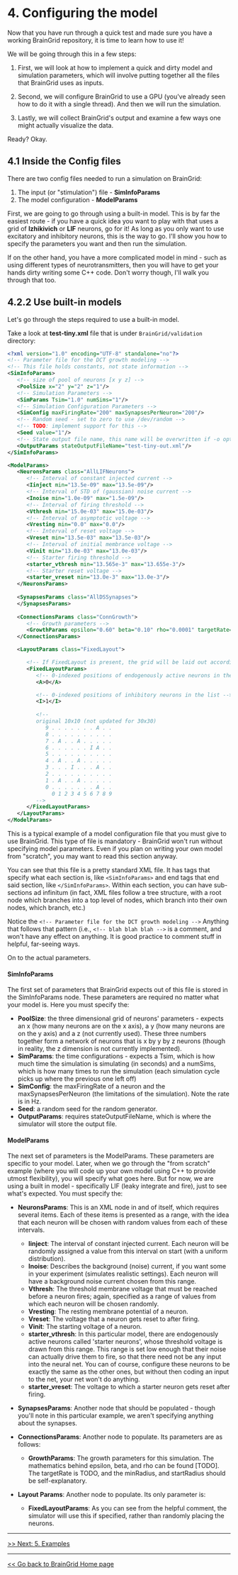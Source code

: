 # 4.  Configuring the model

Now that you have run through a quick test and made sure you have a working BrainGrid repository, it is time to learn how to use it!

We will be going through this in a few steps:

1. First, we will look at how to implement a quick and dirty model and simulation parameters, which will involve putting together all the files that BrainGrid uses as inputs.

2. Second, we will configure BrainGrid to use a GPU (you've already seen how to do it with a single thread). And then we will run the simulation.

3. Lastly, we will collect BrainGrid's output and examine a few ways one might actually visualize the data.

Ready? Okay.

## 4.1 Inside the Config files

There are two config files needed to run a simulation on BrainGrid:

1. The input (or "stimulation") file - **SimInfoParams**
2. The model configuration - **ModelParams**

First, we are going to go through using a built-in model. This is by far the easiest route - if you have a quick idea you want to play with that uses a grid of **Izhikivich** or **LIF** neurons, go for it! As long as you only want to use excitatory and inhibitory neurons, this is the way to go. I'll show you how to specify the parameters you want and then run the simulation.

If on the other hand, you have a more complicated model in mind - such as using different types of neurotransmitters, then you will have to get your hands dirty writing some C++ code. Don't worry though, I'll walk you through that too.

## 4.2.2 Use built-in models

Let's go through the steps required to use a built-in model.

Take a look at **test-tiny.xml** file that is under  `BrainGrid/validation`  directory: 

```xml
<?xml version="1.0" encoding="UTF-8" standalone="no"?>
<!-- Parameter file for the DCT growth modeling -->
<!-- This file holds constants, not state information -->
<SimInfoParams>
   <!-- size of pool of neurons [x y z] -->
   <PoolSize x="2" y="2" z="1"/>
   <!-- Simulation Parameters -->
   <SimParams Tsim="1.0" numSims="1"/>
   <!-- Simulation Configuration Parameters -->
   <SimConfig maxFiringRate="200" maxSynapsesPerNeuron="200"/>
   <!-- Random seed - set to zero to use /dev/random -->
   <!-- TODO: implement support for this -->
   <Seed value="1"/>
   <!-- State output file name, this name will be overwritten if -o option is specified -->
   <OutputParams stateOutputFileName="test-tiny-out.xml"/>
</SimInfoParams>

<ModelParams>
   <NeuronsParams class="AllLIFNeurons">
      <!-- Interval of constant injected current -->
      <Iinject min="13.5e-09" max="13.5e-09"/>
      <!-- Interval of STD of (gaussian) noise current -->
      <Inoise min="1.0e-09" max="1.5e-09"/>
      <!-- Interval of firing threshold -->
      <Vthresh min="15.0e-03" max="15.0e-03"/>
      <!-- Interval of asymptotic voltage -->
      <Vresting min="0.0" max="0.0"/>
      <!-- Interval of reset voltage -->
      <Vreset min="13.5e-03" max="13.5e-03"/>
      <!-- Interval of initial membrance voltage -->
      <Vinit min="13.0e-03" max="13.0e-03"/>
      <!-- Starter firing threshold -->
      <starter_vthresh min="13.565e-3" max="13.655e-3"/>
      <!-- Starter reset voltage -->
      <starter_vreset min="13.0e-3" max="13.0e-3"/>
   </NeuronsParams>
   
   <SynapsesParams class="AllDSSynapses">
   </SynapsesParams>
   
   <ConnectionsParams class="ConnGrowth">
      <!-- Growth parameters -->
      <GrowthParams epsilon="0.60" beta="0.10" rho="0.0001" targetRate="1.9" minRadius="0.1" startRadius="0.4"/>
   </ConnectionsParams>

   <LayoutParams class="FixedLayout">

      <!-- If FixedLayout is present, the grid will be laid out according to the positions below, rather than randomly based on LsmParams -->
      <FixedLayoutParams>
         <!-- 0-indexed positions of endogenously active neurons in the list -->
         <A>0</A>

         <!-- 0-indexed positions of inhibitory neurons in the list -->
         <I>1</I>
        
         <!--
         original 10x10 (not updated for 30x30)
            9 . . . . . . . A . .
            8 . . . . . . . . . .
            7 . A . . A . . . . .
            6 . . . . . . I A . .
            5 . . . . . . . . . .
            4 . A . . A . . . . .
            3 . . . I . . . A . .
            2 . . . . . . . . . .
            1 . A . . A . . . . .
            0 . . . . . . . A . .
              0 1 2 3 4 5 6 7 8 9
         -->
      </FixedLayoutParams>
   </LayoutParams>
</ModelParams>
```

This is a typical example of a model configuration file that you must give to use BrainGrid. This type of file is mandatory - BrainGrid won't run without specifying model parameters. Even if you plan on writing your own model from "scratch", you may want to read this section anyway.

You can see that this file is a pretty standard XML file. It has tags that specify what each section is, like `<SimInfoParams>` and end tags that end said section, like `</SimInfoParams>`. Within each section, you can have sub-sections ad infinitum (in fact, XML files follow a tree structure, with a root node which branches into a top level of nodes, which branch into their own nodes, which branch, etc.)

Notice the `<!-- Parameter file for the DCT growth modeling -->` Anything that follows that pattern (i.e., `<!-- blah blah blah -->` is a comment, and won't have any effect on anything. It is good practice to comment stuff in helpful, far-seeing ways.

On to the actual parameters.

#### SimInfoParams

The first set of parameters that BrainGrid expects out of this file is stored in the SimInfoParams node. These parameters are required no matter what your model is. Here you must specify the:

* **PoolSize**: the three dimensional grid of neurons' parameters - expects an x (how many neurons are on the x axis), a y (how many neurons are on the y axis) and a z (not currently used). These three numbers together form a network of neurons that is x by y by z neurons (though in reality, the z dimension is not currently implemented).
* **SimParams**: the time configurations - expects a Tsim, which is how much time the simulation is simulating (in seconds) and a numSims, which is how many times to run the simulation (each simulation cycle picks up where the previous one left off)
* **SimConfig**: the maxFiringRate of a neuron and the maxSynapsesPerNeuron (the limitations of the simulation). Note the rate is in Hz.
* **Seed**: a random seed for the random generator.
* **OutputParams**: requires stateOutputFileName, which is where the simulator will store the output file.

#### ModelParams

The next set of parameters is the ModelParams. These parameters are specific to your model. Later, when we go through the "from scratch" example (where you will code up your own model using C++ to provide utmost flexibility), you will specify what goes here. But for now, we are using a built in model - specifically LIF (leaky integrate and fire), just to see what's expected. You must specify the:

* **NeuronsParams**: This is an XML node in and of itself, which requires several items. Each of these items is presented as a range, with the idea that each neuron will be chosen with random values from each of these intervals.
    + **Iinject**: The interval of constant injected current. Each neuron will be randomly assigned a value from this interval on start (with a uniform distribution).
    + **Inoise**: Describes the background (noise) current, if you want some in your experiment (simulates realistic settings). Each neuron will have a background noise current chosen from this range.
    + **Vthresh**: The threshold membrane voltage that must be reached before a neuron fires; again, specified as a range of values from which each neuron will be chosen randomly.
    + **Vresting**: The resting membrane potential of a neuron.
    + **Vreset**: The voltage that a neuron gets reset to after firing.
    + **Vinit**: The starting voltage of a neuron.
    + **starter_vthresh**: In this particular model, there are endogenously active neurons called 'starter neurons', whose threshold voltage is drawn from this range. This range is set low enough that their noise can actually drive them to fire, so that there need not be any input into the neural net. You can of course, configure these neurons to be exactly the same as the other ones, but without then coding an input to the net, your net won't do anything.
    + **starter_vreset**: The voltage to which a starter neuron gets reset after firing.

* **SynapsesParams**: Another node that should be populated - though you'll note in this particular example, we aren't specifying anything about the synapses.

* **ConnectionsParams**: Another node to populate. Its parameters are as follows:
    + **GrowthParams**: The growth parameters for this simulation. The mathematics behind epsilon, beta, and rho can be found [TODO]. The targetRate is TODO, and the minRadius, and startRadius should be self-explanatory.

* **Layout Params**: Another node to populate. Its only parameter is:
    + **FixedLayoutParams**: As you can see from the helpful comment, the simulator will use this if specified, rather than randomly placing the neurons.

---------
[>> Next: 5. Examples]()

---------
[<< Go back to BrainGrid Home page](http://uwb-biocomputing.github.io/BrainGrid/)
